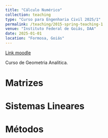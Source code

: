 ```yaml
---
title: "Cálculo Numérico"
collection: teaching
type: "Curso para Engenharia Civil 2025/1"
permalink: /teaching/2015-spring-teaching-1
venue: "Instituto Federal de Goiás, DAA"
date: 2025-01-01
location: "Formosa, Goiás"
---
```

[Link moodle](https://moodle.ifg.edu.br/course/view.php?id=44026)

Curso de Geometria Analítica.

Matrizes
======

Sistemas Lineares
======

Métodos
======
